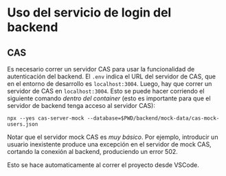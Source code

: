 # Uso del servicio de login del backend

## CAS

Es necesario correr un servidor CAS para usar la funcionalidad de autenticación del backend.
El `.env` indica el URL del servidor de CAS, que en el entorno de desarrollo es `localhost:3004`.
Luego, hay que correr un servidor de CAS en `localhost:3004`.
Esto se puede hacer corriendo el siguiente comando *dentro del container* (esto es importante para que el servidor de backend tenga acceso al servidor CAS):

    npx --yes cas-server-mock --database=$PWD/backend/mock-data/cas-mock-users.json

Notar que el servidor mock CAS es *muy básico*.
Por ejemplo, introducir un usuario inexistente produce una excepción en el servidor de mock CAS,
cortando la conexión al backend, produciendo un error 502.

Esto se hace automaticamente al correr el proyecto desde VSCode.
